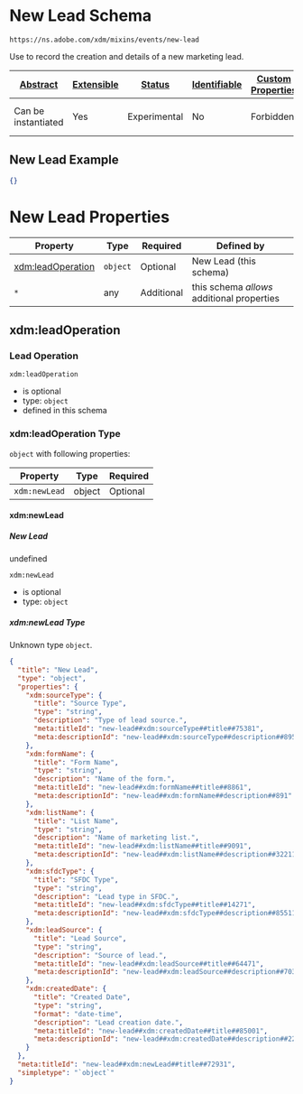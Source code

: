
# New Lead Schema

```
https://ns.adobe.com/xdm/mixins/events/new-lead
```

Use to record the creation and details of a new marketing lead.

| [Abstract](../../../../abstract.md) | [Extensible](../../../../extensions.md) | [Status](../../../../status.md) | [Identifiable](../../../../id.md) | [Custom Properties](../../../../extensions.md) | [Additional Properties](../../../../extensions.md) | Defined In |
|-------------------------------------|-----------------------------------------|---------------------------------|-----------------------------------|------------------------------------------------|----------------------------------------------------|------------|
| Can be instantiated | Yes | Experimental | No | Forbidden | Permitted | [fieldgroups/experience-event/events/new-lead.schema.json](fieldgroups/experience-event/events/new-lead.schema.json) |

## New Lead Example
```json
{}
```

# New Lead Properties

| Property | Type | Required | Defined by |
|----------|------|----------|------------|
| [xdm:leadOperation](#xdmleadoperation) | `object` | Optional | New Lead (this schema) |
| `*` | any | Additional | this schema *allows* additional properties |

## xdm:leadOperation
### Lead Operation

`xdm:leadOperation`
* is optional
* type: `object`
* defined in this schema

### xdm:leadOperation Type


`object` with following properties:


| Property | Type | Required |
|----------|------|----------|
| `xdm:newLead`| object | Optional |



#### xdm:newLead
##### New Lead

undefined

`xdm:newLead`
* is optional
* type: `object`

##### xdm:newLead Type

Unknown type `object`.

```json
{
  "title": "New Lead",
  "type": "object",
  "properties": {
    "xdm:sourceType": {
      "title": "Source Type",
      "type": "string",
      "description": "Type of lead source.",
      "meta:titleId": "new-lead##xdm:sourceType##title##75381",
      "meta:descriptionId": "new-lead##xdm:sourceType##description##89511"
    },
    "xdm:formName": {
      "title": "Form Name",
      "type": "string",
      "description": "Name of the form.",
      "meta:titleId": "new-lead##xdm:formName##title##8861",
      "meta:descriptionId": "new-lead##xdm:formName##description##891"
    },
    "xdm:listName": {
      "title": "List Name",
      "type": "string",
      "description": "Name of marketing list.",
      "meta:titleId": "new-lead##xdm:listName##title##9091",
      "meta:descriptionId": "new-lead##xdm:listName##description##32211"
    },
    "xdm:sfdcType": {
      "title": "SFDC Type",
      "type": "string",
      "description": "Lead type in SFDC.",
      "meta:titleId": "new-lead##xdm:sfdcType##title##14271",
      "meta:descriptionId": "new-lead##xdm:sfdcType##description##85511"
    },
    "xdm:leadSource": {
      "title": "Lead Source",
      "type": "string",
      "description": "Source of lead.",
      "meta:titleId": "new-lead##xdm:leadSource##title##64471",
      "meta:descriptionId": "new-lead##xdm:leadSource##description##70371"
    },
    "xdm:createdDate": {
      "title": "Created Date",
      "type": "string",
      "format": "date-time",
      "description": "Lead creation date.",
      "meta:titleId": "new-lead##xdm:createdDate##title##85001",
      "meta:descriptionId": "new-lead##xdm:createdDate##description##22381"
    }
  },
  "meta:titleId": "new-lead##xdm:newLead##title##72931",
  "simpletype": "`object`"
}
```









